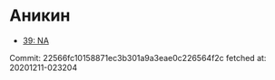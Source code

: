 # Аникин
- [39: NA](39.md)

Commit: 22566fc10158871ec3b301a9a3eae0c226564f2c
 fetched at: 20201211-023204
